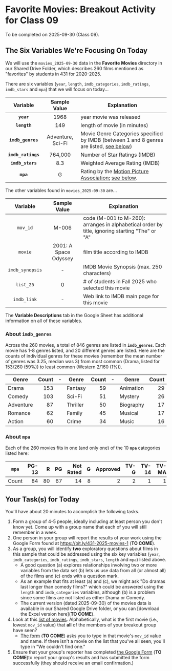 # Favorite Movies: Breakout Activity for Class 09

To be completed on 2025-09-30 (Class 09).

## The Six Variables We're Focusing On Today

We will use the `movies_2025-09-30` data in the **Favorite Movies** directory in our Shared Drive Folder, which describes 260 films mentioned as "favorites" by students in 431 for 2020-2025. 

There are six variables (`year`, `length`, `imdb_categories`, `imdb_ratings`, `imdb_stars` and `mpa`) that we will focus on today...

Variable | Sample Value | Explanation
:--------: | :------------: | ------------------------------------------------------------------------
**`year`** | 1968 | year movie was released
**`length`** | 149 | length of movie (in minutes)
**`imdb_genres`** | Adventure, Sci-Fi | Movie Genre Categories specified by IMDB (between 1 and 8 genres are listed, [see below](#about-imdb_genres))
**`imdb_ratings`** | 764,000 | Number of Star Ratings (IMDB)
**`imdb_stars`** | 8.3 | Weighted Average Rating (IMDB)
**`mpa`** | G | Rating by the [Motion Picture Association](https://www.motionpictures.org/); [see below](#about-mpa).

The other variables found in `movies_2025-09-30` are...

Variable | Sample Value | Explanation
:--------: | :------------: | ------------------------------------------------------------------------
`mov_id` | M-006 | code (M-001 to M-260): arranges in alphabetical order by title, ignoring starting "The" or "A"
`movie` | 2001: A Space Odyssey | film title according to IMDB
`imdb_synopsis` | - | IMDB Movie Synopsis (max. 250 characters)
`list_25` | 0 | # of students in Fall 2025 who selected this movie
`imdb_link` | - | Web link to IMDB main page for this movie

The **Variable Descriptions** tab in the Google Sheet has additional information on all of these variables.

### About `imdb_genres`

Across the 260 movies, a total of 846 genres are listed in **`imdb_genres`**. Each movie has 1-8 genres listed, and 20 different genres are listed. Here are the counts of individual genres for these movies (remember the mean number of genres was 3.25, median was 3) from most common (Drama, listed for 153/260 (59%)) to least common (Western 2/160 (1%)).

Genre | Count | - | Genre | Count | - | Genre | Count | - | Genre | Count 
---------- | ---: | --- |  ---------- | ---: | --- | ---------- | ---: | --- | ---------- | ---:
Drama | 153 |  | Fantasy | 59 | | Animation | 29 | | Horror | 12
Comedy | 103 | | Sci-Fi | 51 | | Mystery | 26 | | War | 11
Adventure | 87 | | Thriller | 50 | | Biography | 17 | | History | 6
Romance | 62 | | Family | 45 | | Musical | 17 | | Sport | 6
Action | 60 | | Crime | 34 | | Music | 16 | | Western | 2

### About `mpa`

Each of the 260 movies fits in one (and only one) of the 10 **`mpa`** categories listed here:

`mpa` | PG-13 | R | PG | Not Rated | G | Approved | TV-G | TV-14 | TV-MA | TV-PG 
:-----: | ----: | ----: | ----: | ----: | ----: | ----: | ----: | ----: | ----: | ----: | 
Count | 84 | 80 | 67 | 14 | 8 | 2 | 2 | 1 | 1 | 1

## Your Task(s) for Today

You'll have about 20 minutes to accomplish the following tasks.

1. Form a group of 4-5 people, ideally including at least person you don't know yet. Come up with a group name that each of you will still remember in a week.
2. One person in your group will report the results of your work using the Google Form found at <https://bit.ly/431-2025-movies-1> (**TO COME**). 
3. As a group, you will identify **two** exploratory questions about films in this sample that could be addressed using the six key variables (`year`, `imdb_categories`, `imdb_ratings`, `imdb_stars`, `length` and `mpa`) listed above.
    - A good question (a) explores relationships involving two or more variables from the data set (b) lets us use data from all (or almost all) of the films and (c) ends with a question mark.
    - As an example that fits at least (a) and (c), we might ask "Do dramas last longer than comedy films?" which could be answered using the `length` and `imdb_categories` variables, although (b) is a problem since some films are not listed as either Drama or Comedy.
    - The current version (dated 2025-09-30) of the movies data is available in our Shared Google Drive folder, or you can [download the Excel version here](**TO COME**).
4. Look at this [list of movies](movies_260.md). Alphabetically, what is the first movie (i.e., lowest `mov_id` value) that **all** of the members of your breakout group have seen? 
    - [The form](https://bit.ly/431-2025-movies-1) (**TO COME**) asks you to type in that movie's `mov_id` value and name. If there isn't a movie on the list that you've all seen, you'll type in "We couldn't find one."
5. Ensure that your group's reporter has completed [the Google Form](https://bit.ly/431-2025-movies-1) (**TO COME**)to report your group's results and has submitted the form successfully (they should receive an email confirmation.)
